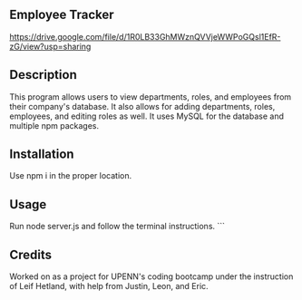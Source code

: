 ## Employee Tracker

https://drive.google.com/file/d/1R0LB33GhMWznQVVjeWWPoGQsl1EfR-zG/view?usp=sharing

## Description

This program allows users to view departments, roles, and employees from their company's database. It also allows for adding departments, roles, employees, and editing roles as well. It uses MySQL for the database and multiple npm packages.

## Installation

Use npm i in the proper location.

## Usage

Run node server.js and follow the terminal instructions.
    ```

## Credits

Worked on as a project for UPENN's coding bootcamp under the instruction of Leif Hetland, with help from Justin, Leon, and Eric.